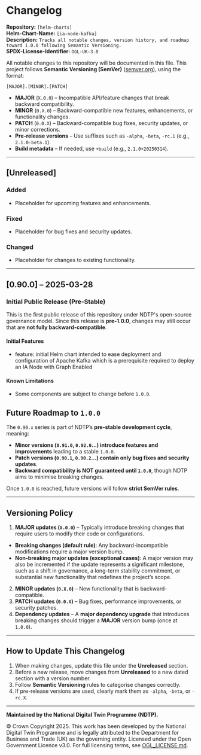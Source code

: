 # Changelog 

**Repository:** `[helm-charts]`  
**Helm-Chart-Name:** `[ia-node-kafka]`  
**Description:** `Tracks all notable changes, version history, and roadmap toward 1.0.0 following Semantic Versioning.`  
**SPDX-License-Identifier:** `OGL-UK-3.0`  

All notable changes to this repository will be documented in this file. 
This project follows **Semantic Versioning (SemVer)** ([semver.org](https://semver.org/)), using the format: 


`[MAJOR].[MINOR].[PATCH]` 
- **MAJOR** (`X.0.0`) – Incompatible API/feature changes that break backward compatibility. 
- **MINOR** (`0.X.0`) – Backward-compatible new features, enhancements, or functionality changes. 
- **PATCH** (`0.0.X`) – Backward-compatible bug fixes, security updates, or minor corrections. 
- **Pre-release versions** – Use suffixes such as `-alpha`, `-beta`, `-rc.1` (e.g., `2.1.0-beta.1`). 
- **Build metadata** – If needed, use `+build` (e.g., `2.1.0+20250314`). 

---

## [Unreleased] 

### Added 
- Placeholder for upcoming features and enhancements. 

### Fixed 
- Placeholder for bug fixes and security updates. 

### Changed 
- Placeholder for changes to existing functionality. 

---

## [0.90.0] – 2025-03-28

### Initial Public Release (Pre-Stable) 

This is the first public release of this repository under NDTP's open-source governance model. 
Since this release is **pre-1.0.0**, changes may still occur that are **not fully backward-compatible**. 

#### Initial Features 
- feature: initial Helm chart intended to ease deployment and configuration of Apache Kafka which is a prerequisite required to deploy an IA Node with Graph Enabled

#### Known Limitations 
- Some components are subject to change before `1.0.0`. 

## Future Roadmap to `1.0.0` 

The `0.90.x` series is part of NDTP’s **pre-stable development cycle**, meaning: 
- **Minor versions (`0.91.0`, `0.92.0`...) introduce features and improvements** leading to a stable `1.0.0`. 
- **Patch versions (`0.90.1`, `0.90.2`...) contain only bug fixes and security updates**. 
- **Backward compatibility is NOT guaranteed until `1.0.0`**, though NDTP aims to minimise breaking changes. 

Once `1.0.0` is reached, future versions will follow **strict SemVer rules**. 

---

## Versioning Policy 

1. **MAJOR updates (`X.0.0`)** – Typically introduce breaking changes that require users to modify their code or configurations. 
- **Breaking changes (default rule)**: Any backward-incompatible modifications require a major version bump. 
- **Non-breaking major updates (exceptional cases)**: A major version may also be incremented if the update represents a significant milestone, such as a shift in governance, a long-term stability commitment, or substantial new functionality that redefines the project’s scope. 
2. **MINOR updates (`0.X.0`)** – New functionality that is backward-compatible. 
3. **PATCH updates (`0.0.X`)** – Bug fixes, performance improvements, or security patches. 
4. **Dependency updates** – A **major dependency upgrade** that introduces breaking changes should trigger a **MAJOR** version bump (once at `1.0.0`). 

---

## How to Update This Changelog 

1. When making changes, update this file under the **Unreleased** section. 
2. Before a new release, move changes from **Unreleased** to a new dated section with a version number. 
3. Follow **Semantic Versioning** rules to categorise changes correctly. 
4. If pre-release versions are used, clearly mark them as `-alpha`, `-beta`, or `-rc.X`. 

---

**Maintained by the National Digital Twin Programme (NDTP).** 

© Crown Copyright 2025. This work has been developed by the National Digital Twin Programme and is legally attributed to the Department for Business and Trade (UK) as the governing entity. 
Licensed under the Open Government Licence v3.0. 
For full licensing terms, see [OGL_LICENSE.md](OGL_LICENSE.md).
